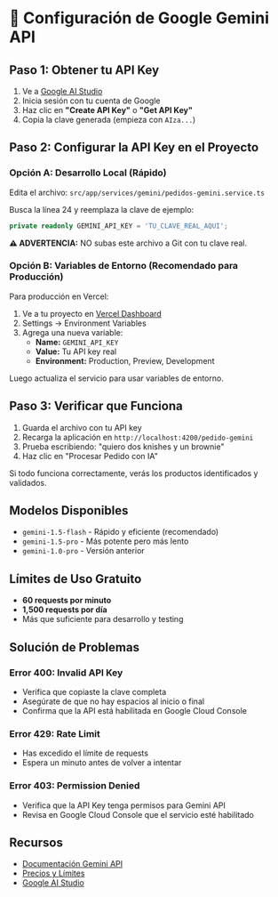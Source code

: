 # 🔑 Configuración de Google Gemini API

## Paso 1: Obtener tu API Key

1. Ve a [Google AI Studio](https://makersuite.google.com/app/apikey)
2. Inicia sesión con tu cuenta de Google
3. Haz clic en **"Create API Key"** o **"Get API Key"**
4. Copia la clave generada (empieza con `AIza...`)

## Paso 2: Configurar la API Key en el Proyecto

### Opción A: Desarrollo Local (Rápido)

Edita el archivo: `src/app/services/gemini/pedidos-gemini.service.ts`

Busca la línea 24 y reemplaza la clave de ejemplo:

```typescript
private readonly GEMINI_API_KEY = 'TU_CLAVE_REAL_AQUI';
```

**⚠️ ADVERTENCIA:** NO subas este archivo a Git con tu clave real.

### Opción B: Variables de Entorno (Recomendado para Producción)

Para producción en Vercel:

1. Ve a tu proyecto en [Vercel Dashboard](https://vercel.com)
2. Settings → Environment Variables
3. Agrega una nueva variable:
   - **Name:** `GEMINI_API_KEY`
   - **Value:** Tu API key real
   - **Environment:** Production, Preview, Development

Luego actualiza el servicio para usar variables de entorno.

## Paso 3: Verificar que Funciona

1. Guarda el archivo con tu API key
2. Recarga la aplicación en `http://localhost:4200/pedido-gemini`
3. Prueba escribiendo: "quiero dos knishes y un brownie"
4. Haz clic en "Procesar Pedido con IA"

Si todo funciona correctamente, verás los productos identificados y validados.

## Modelos Disponibles

- `gemini-1.5-flash` - Rápido y eficiente (recomendado)
- `gemini-1.5-pro` - Más potente pero más lento
- `gemini-1.0-pro` - Versión anterior

## Límites de Uso Gratuito

- **60 requests por minuto**
- **1,500 requests por día**
- Más que suficiente para desarrollo y testing

## Solución de Problemas

### Error 400: Invalid API Key
- Verifica que copiaste la clave completa
- Asegúrate de que no hay espacios al inicio o final
- Confirma que la API está habilitada en Google Cloud Console

### Error 429: Rate Limit
- Has excedido el límite de requests
- Espera un minuto antes de volver a intentar

### Error 403: Permission Denied
- Verifica que la API Key tenga permisos para Gemini API
- Revisa en Google Cloud Console que el servicio esté habilitado

## Recursos

- [Documentación Gemini API](https://ai.google.dev/docs)
- [Precios y Límites](https://ai.google.dev/pricing)
- [Google AI Studio](https://makersuite.google.com/)

